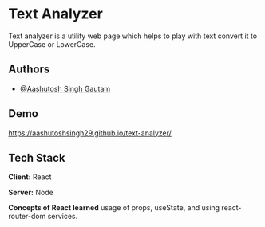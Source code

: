 
# Text Analyzer

Text analyzer is a utility web page which helps to play with text convert it to UpperCase or LowerCase.







## Authors

- [@Aashutosh Singh Gautam](https://www.github.com/AashutoshSingh29)



## Demo

https://aashutoshsingh29.github.io/text-analyzer/



## Tech Stack

**Client:** React

**Server:** Node

**Concepts of React learned** usage of props, useState, and using react-router-dom services. 
